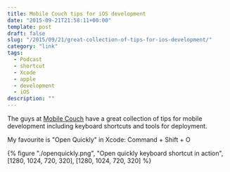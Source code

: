 ```yaml
---
title: Mobile Couch tips for iOS development
date: "2015-09-21T21:58:11+00:00"
template: post
draft: false
slug: "/2015/09/21/great-collection-of-tips-for-ios-development/"
category: "link"
tags:
  - Podcast
  - shortcut
  - Xcode
  - apple
  - development
  - iOS
description: ""
---
```


The guys at [Mobile Couch](http://mobilecouch.co/66) have a great collection of tips for mobile development including keyboard shortcuts and tools for deployment.

My favourite is "Open Quickly" in Xcode:
Command + Shift + O

{% figure "./openquickly.png", "Open quickly keyboard shortcut in action", [1280, 1024, 720, 320], [1280, 1024, 720, 320] %}

